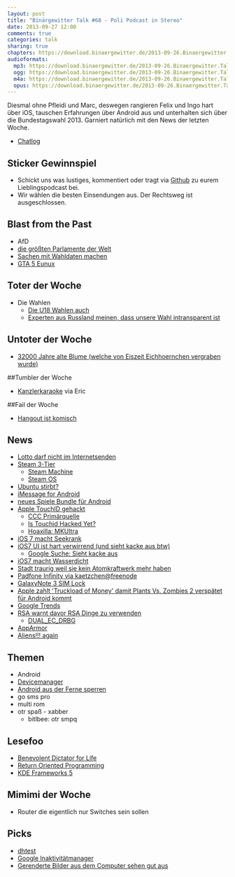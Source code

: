 ```yaml
---
layout: post
title: "Binärgewitter Talk #68 - Poli Podcast in Stereo"
date: 2013-09-27 12:00
comments: true
categories: talk
sharing: true
chapters: https://download.binaergewitter.de/2013-09-26.Binaergewitter.Talk.68.chapters.txt
audioformats:
  mp3: https://download.binaergewitter.de/2013-09-26.Binaergewitter.Talk.68.mp3
  ogg: https://download.binaergewitter.de/2013-09-26.Binaergewitter.Talk.68.ogg
  m4a: https://download.binaergewitter.de/2013-09-26.Binaergewitter.Talk.68.m4a
  opus: https://download.binaergewitter.de/2013-09-26.Binaergewitter.Talk.68.opus
---
```

Diesmal ohne Pfleidi und Marc, deswegen rangieren Felix und Ingo hart über iOS, tauschen Erfahrungen über Android aus und unterhalten sich über die Bundestagswahl 2013. Garniert natürlich mit den News der letzten Woche.

* [Chatlog](http://xenim.imake.io/chatlog/binaergewitter-BGT068)

## Sticker Gewinnspiel
* Schickt uns was lustiges, kommentiert oder tragt via [Github](https://github.com/Binaergewitter/serious-bg) zu eurem Lieblingspodcast bei.
* Wir wählen die besten Einsendungen aus. Der Rechtsweg ist ausgeschlossen.

## Blast from the Past
- AfD
- [die größten Parlamente der Welt](http://www.spiegel.de/politik/deutschland/vergroesserung-des-bundestags-durch-neues-wahlrecht-wird-teuer-a-862032.html)
- [Sachen mit Wahldaten machen](http://wahldaten.hackdash.org/)
- [GTA 5 Eunux](http://gta.wikia.com/Eunux.net)

## Toter der Woche
- Die Wahlen
   - [Die U18 Wahlen auch](http://www.u18.org/das-projekt-u18/)
   - [Experten aus Russland meinen, dass unsere Wahl intransparent ist](http://german.ruvr.ru/2013_09_23/Russlands-Experten-uber-die-Wahl-in-Deutschland-3128/)

## Untoter der Woche
- [32000 Jahre alte Blume (welche von Eiszeit Eichhoernchen vergraben wurde)](http://news.nationalgeographic.com/news/2012/02/120221-oldest-seeds-regenerated-plants-science/)

##Tumbler der Woche
- [Kanzlerkaraoke](http://kanzlerkaraoke.tumblr.com) via Eric

##Fail der Woche
- [Hangout ist komisch](http://www.heise.de/newsticker/meldung/Google-Hangouts-liefert-Messages-an-falsche-Adressaten-1968038.html)


## News
- [Lotto darf nicht im Internetsenden](http://www.heise.de/newsticker/meldung/Streit-ueber-Rechtmaessigkeit-der-Lotto-Uebertragung-im-Internet-1965232.html)
- [Steam 3-Tier](http://store.steampowered.com/livingroom/)
   - [Steam Machine](http://store.steampowered.com/livingroom/SteamMachines/)
   - [Steam OS](http://store.steampowered.com/livingroom/SteamOS/)
- [Ubuntu stirbt?](http://www.datamation.com/open-source/are-we-witnessing-the-decline-of-ubuntu-1.html)
- [iMessage for Android](http://9to5mac.com/2013/09/23/imessage-makes-the-jump-to-android-in-the-form-of-an-unofficial-app/)
- [neues Spiele Bundle für Android](https://www.humblebundle.com/)
- [Apple TouchID gehackt](http://www.heise.de/newsticker/meldung/Apples-Touch-ID-des-iPhone-5S-schon-gehackt-1964077.html)
   - [CCC Primärquelle](http://www.ccc.de/de/updates/2013/ccc-breaks-apple-touchid)
   - [Is Touchid Hacked Yet?](http://istouchidhackedyet.com/)
   - [Hoaxilla: MKUltra](http://www.hoaxilla.com/hoaxilla-134-mkultra/)
- [iOS 7 macht Seekrank](http://www.golem.de/news/zoomeffekte-ios-7-macht-anwender-seekrank-1309-101808.html)
- [iOS7 UI ist hart verwirrend (und sieht kacke aus btw)](https://medium.com/design-ux/ce87662270cf)
   - [Google Suche: Sieht kacke aus](https://www.google.de/search?q=und+sieht+kacke+aus+btw)
- [iOS7 macht Wasserdicht](http://www.spiegel.de/netzwelt/gadgets/gefaelschte-apple-anzeige-wirbt-fuer-wasserdichtigkeit-durch-ios-7-a-924267.html)
- [Stadt traurig weil sie kein Atomkraftwerk mehr haben](http://hardware.slashdot.org/story/13/09/20/0156249/its-nuclear-plant-closed-maine-town-is-full-of-regret)
- [Padfone Infinity via kaetzchen@freenode](http://www.golem.de/news/asus-neues-padfone-infinity-kommt-im-herbst-fuer-550-euro-1309-101698.html)
- [GalaxyNote 3 SIM Lock](http://www.mobilegeeks.de/regionale-sim-karten-beschraenkungen-beim-samsung-galaxy-note-3/)
- [Apple zahlt 'Truckload of Money' damit Plants Vs. Zombies 2 verspätet für Android kommt](http://www.giantbomb.com/articles/apple-denies-paying-ea-to-delay-plants-vs-zombies-/1100-4747/)
- [Google Trends](https://www.google.com/trends/hottrends/visualize?nrow=5&ncol=5)
- [RSA warnt davor RSA Dinge zu verwenden](http://blog.cryptographyengineering.com/2013/09/rsa-warns-developers-against-its-own.html)
   - [DUAL_EC_DRBG](http://en.wikipedia.org/wiki/Dual_EC_DRBG)
- [AppArmor](http://de.wikipedia.org/wiki/AppArmor)
- [Aliens!!! again](http://science.slashdot.org/story/13/09/20/136220/alien-life-story-of-dubious-provenance-goes-viral)


## Themen
- Android
 - [Devicemanager](https://www.google.com/android/devicemanager)
 - [Android aus der Ferne sperren](http://www.heise.de/newsticker/meldung/Android-Smartphone-aus-der-Ferne-sperren-1965677.html)
 - go sms pro
 - multi rom
 - otr spaß - xabber
    - bitlbee: otr smpq <nick> <question> <answer>

## Lesefoo

- [Benevolent Dictator for Life](http://en.wikipedia.org/wiki/Benevolent_Dictator_For_Life)
- [Return Oriented Programming](http://packetstorm.interhost.co.il/papers/attack/return-oriented-programming.pdf)
- [KDE Frameworks 5](http://dot.kde.org/2013/09/25/frameworks-5)


## Mimimi der Woche
- Router die eigentlich nur Switches sein sollen

## Picks
- [dhtest](http://sargandh.wordpress.com/2012/02/23/linux-dhcp-client-simulation-tool/)
- [Google Inaktivitätmanager](https://support.google.com/accounts/answer/3036546?hl=de)
- [Gerenderte Bilder aus dem Computer sehen gut aus](http://www.wired.com/gamelife/2013/09/valley-benchmark/)
